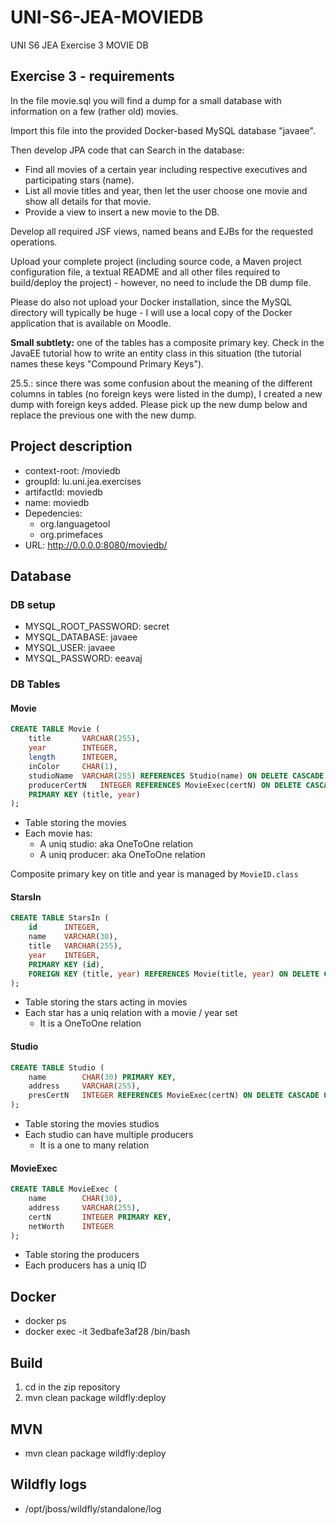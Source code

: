 # UNI-S6-JEA-MOVIEDB

UNI S6 JEA Exercise 3 MOVIE DB

## Exercise 3 - requirements

In the file movie.sql you will find a dump for a small database with information on a few (rather old) movies.

Import this file into the provided Docker-based MySQL database "javaee".

Then develop JPA code that can Search in the database:
- Find all movies of a certain year including respective executives and participating stars (name).
- List all movie titles and year, then let the user choose one movie and show all details for that movie.
- Provide a view to insert a new movie to the DB.

Develop all required JSF views, named beans and EJBs for the requested operations.

Upload your complete project (including source code, a Maven project configuration file, a textual README and all other files required to build/deploy the project) - however, no need to include the DB dump file.

Please do also not upload your Docker installation, since the MySQL directory will typically be huge - I will use a local copy of the Docker application that is available on Moodle.

**Small subtlety:** one of the tables has a composite primary key. Check in the JavaEE tutorial how to write an entity class in this situation (the tutorial names these keys "Compound Primary Keys").

25.5.: since there was some confusion about the meaning of the different columns in tables (no foreign keys were listed in the dump), I created a new dump with foreign keys added. Please pick up the new dump below and replace the previous one with the new dump.


## Project description

- context-root: /moviedb
- groupId: lu.uni.jea.exercises
- artifactId: moviedb
- name: moviedb
- Depedencies:
    - org.languagetool
    - org.primefaces
- URL: http://0.0.0.0:8080/moviedb/

## Database

### DB setup

- MYSQL_ROOT_PASSWORD: secret
- MYSQL_DATABASE: javaee 
- MYSQL_USER: javaee 
- MYSQL_PASSWORD: eeavaj 

### DB Tables

#### Movie

```sql
CREATE TABLE Movie (
	title 		VARCHAR(255),
	year 		INTEGER,
	length 		INTEGER,
	inColor		CHAR(1),
	studioName	VARCHAR(255) REFERENCES Studio(name) ON DELETE CASCADE ON UPDATE CASCADE,
	producerCertN 	INTEGER REFERENCES MovieExec(certN) ON DELETE CASCADE ON UPDATE CASCADE,
	PRIMARY KEY (title, year)
);
```

- Table storing the movies
- Each movie has:
	- A uniq studio: aka OneToOne relation
	- A uniq producer: aka OneToOne relation

Composite primary key on title and year is managed by ``MovieID.class``

#### StarsIn

```sql
CREATE TABLE StarsIn (
	id      INTEGER,
	name 	VARCHAR(30),
	title 	VARCHAR(255),
	year	INTEGER,
	PRIMARY KEY (id),
	FOREIGN KEY (title, year) REFERENCES Movie(title, year) ON DELETE CASCADE ON UPDATE CASCADE
);
```

- Table storing the stars acting in movies
- Each star has a uniq relation with a movie / year set
	- It is a OneToOne relation


#### Studio

```sql
CREATE TABLE Studio (
	name	 	CHAR(30) PRIMARY KEY,
	address		VARCHAR(255),
	presCertN   INTEGER REFERENCES MovieExec(certN) ON DELETE CASCADE ON UPDATE CASCADE
);
```

- Table storing the movies studios
- Each studio can have multiple producers
	- It is a one to many relation

#### MovieExec

```sql
CREATE TABLE MovieExec (
	name 		CHAR(30),
	address		VARCHAR(255),
	certN   	INTEGER PRIMARY KEY,
	netWorth	INTEGER
);
```

- Table storing the producers
- Each producers has a uniq ID


## Docker

- docker ps
- docker exec -it 3edbafe3af28 /bin/bash

## Build

1. cd in the zip repository
2. mvn clean package wildfly:deploy

## MVN

- mvn clean package wildfly:deploy

## Wildfly logs

- /opt/jboss/wildfly/standalone/log